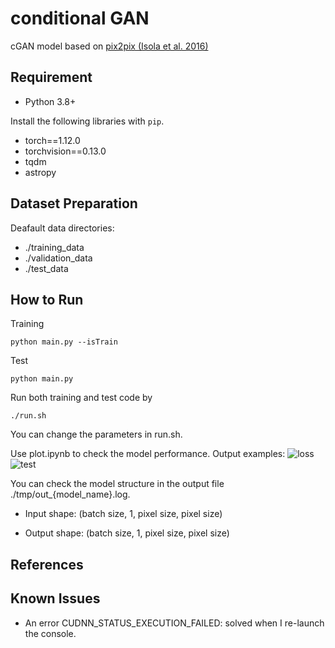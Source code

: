 # conditional GAN

cGAN model based on [pix2pix (Isola et al. 2016)](https://github.com/eriklindernoren/PyTorch-GAN)

## Requirement

- Python 3.8+

Install the following libraries with `pip`.
- torch==1.12.0
- torchvision==0.13.0
- tqdm
- astropy

## Dataset Preparation

Deafault data directories:
- ./training_data
- ./validation_data
- ./test_data

## How to Run

Training
```
python main.py --isTrain 
```

Test
```
python main.py
```

Run both training and test code by 
```
./run.sh
```
You can change the parameters in run.sh.


Use plot.ipynb to check the model performance. Output examples:
![loss](https://github.com/knmoriwaki/MergerTree-to-SFR/blob/images/loss.png) ![test](https://github.com/knmoriwaki/MergerTree-to-SFR/blob/images/test.png)

You can check the model structure in the output file ./tmp/out_{model_name}.log. 


- Input shape: (batch size, 1, pixel size, pixel size)

- Output shape: (batch size, 1, pixel size, pixel size)


## References


## Known Issues

- An error CUDNN_STATUS_EXECUTION_FAILED:
solved when I re-launch the console.


